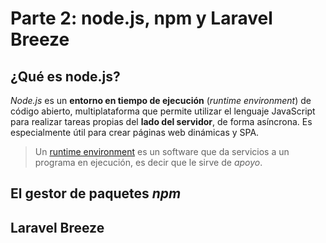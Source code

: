 # Parte 2: node.js, npm y Laravel Breeze

## ¿Qué es node.js?

*Node.js* es un **entorno en tiempo de ejecución** (_runtime environment_) de código abierto, multiplataforma que permite utilizar el lenguaje JavaScript para realizar tareas propias del **lado del servidor**, de forma asíncrona. Es especialmente útil para crear páginas web dinámicas y SPA.

> Un [runtime environment](https://es.wikipedia.org/wiki/Sistema_en_tiempo_de_ejecuci%C3%B3n) es un software que da servicios a un programa en ejecución, es decir que le sirve de _apoyo_.

## El gestor de paquetes _npm_

## Laravel Breeze
